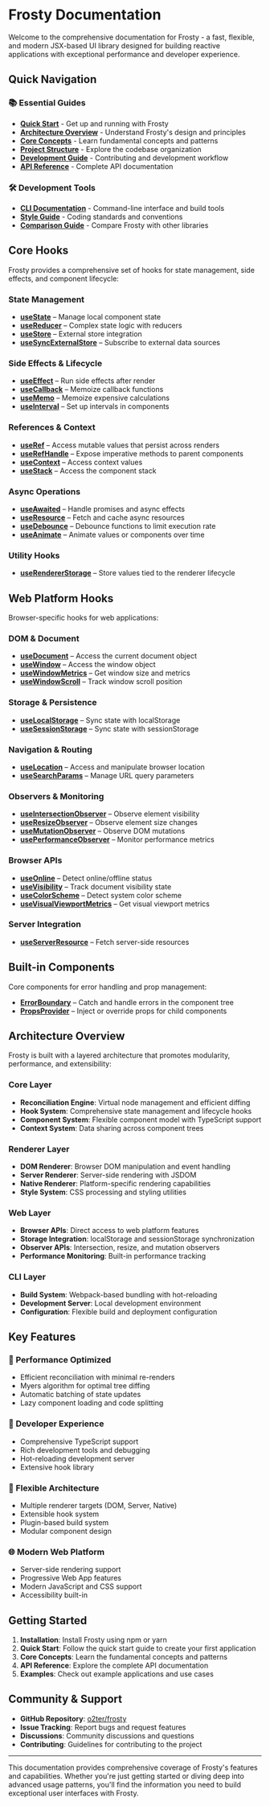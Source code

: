 # Frosty Documentation

Welcome to the comprehensive documentation for Frosty - a fast, flexible, and modern JSX-based UI library designed for building reactive applications with exceptional performance and developer experience.

## Quick Navigation

### 📚 Essential Guides
- **[Quick Start](../README.md)** - Get up and running with Frosty
- **[Architecture Overview](./contribution/ARCHITECTURE.md)** - Understand Frosty's design and principles
- **[Core Concepts](./contribution/CORE_CONCEPTS.md)** - Learn fundamental concepts and patterns
- **[Project Structure](./contribution/PROJECT_STRUCTURE.md)** - Explore the codebase organization
- **[Development Guide](./contribution/DEVELOPMENT.md)** - Contributing and development workflow
- **[API Reference](./contribution/API_REFERENCE.md)** - Complete API documentation

### 🛠️ Development Tools
- **[CLI Documentation](./CLI.md)** - Command-line interface and build tools
- **[Style Guide](./contribution/STYLE_GUIDE.md)** - Coding standards and conventions
- **[Comparison Guide](./contribution/COMPARISON.md)** - Compare Frosty with other libraries

## Core Hooks

Frosty provides a comprehensive set of hooks for state management, side effects, and component lifecycle:

### State Management
- **[useState](./hooks/useState.md)** – Manage local component state
- **[useReducer](./hooks/useReducer.md)** – Complex state logic with reducers
- **[useStore](./hooks/useStore.md)** – External store integration
- **[useSyncExternalStore](./hooks/useSyncExternalStore.md)** – Subscribe to external data sources

### Side Effects & Lifecycle
- **[useEffect](./hooks/useEffect.md)** – Run side effects after render
- **[useCallback](./hooks/useCallback.md)** – Memoize callback functions
- **[useMemo](./hooks/useMemo.md)** – Memoize expensive calculations
- **[useInterval](./hooks/useInterval.md)** – Set up intervals in components

### References & Context
- **[useRef](./hooks/useRef.md)** – Access mutable values that persist across renders
- **[useRefHandle](./hooks/useRefHandle.md)** – Expose imperative methods to parent components
- **[useContext](./hooks/useContext.md)** – Access context values
- **[useStack](./hooks/useStack.md)** – Access the component stack

### Async Operations
- **[useAwaited](./hooks/useAwaited.md)** – Handle promises and async effects
- **[useResource](./hooks/useResource.md)** – Fetch and cache async resources
- **[useDebounce](./hooks/useDebounce.md)** – Debounce functions to limit execution rate
- **[useAnimate](./hooks/useAnimate.md)** – Animate values or components over time

### Utility Hooks
- **[useRendererStorage](./hooks/useRendererStorage.md)** – Store values tied to the renderer lifecycle

## Web Platform Hooks

Browser-specific hooks for web applications:

### DOM & Document
- **[useDocument](./hooks/useDocument.md)** – Access the current document object
- **[useWindow](./hooks/useWindow.md)** – Access the window object
- **[useWindowMetrics](./hooks/useWindowMetrics.md)** – Get window size and metrics
- **[useWindowScroll](./hooks/useWindowScroll.md)** – Track window scroll position

### Storage & Persistence
- **[useLocalStorage](./hooks/useLocalStorage.md)** – Sync state with localStorage
- **[useSessionStorage](./hooks/useSessionStorage.md)** – Sync state with sessionStorage

### Navigation & Routing
- **[useLocation](./hooks/useLocation.md)** – Access and manipulate browser location
- **[useSearchParams](./hooks/useSearchParams.md)** – Manage URL query parameters

### Observers & Monitoring
- **[useIntersectionObserver](./hooks/useIntersectionObserver.md)** – Observe element visibility
- **[useResizeObserver](./hooks/useResizeObserver.md)** – Observe element size changes
- **[useMutationObserver](./hooks/useMutationObserver.md)** – Observe DOM mutations
- **[usePerformanceObserver](./hooks/usePerformanceObserver.md)** – Monitor performance metrics

### Browser APIs
- **[useOnline](./hooks/useOnline.md)** – Detect online/offline status
- **[useVisibility](./hooks/useVisibility.md)** – Track document visibility state
- **[useColorScheme](./hooks/useColorScheme.md)** – Detect system color scheme
- **[useVisualViewportMetrics](./hooks/useVisualViewportMetrics.md)** – Get visual viewport metrics

### Server Integration
- **[useServerResource](./hooks/useServerResource.md)** – Fetch server-side resources

## Built-in Components

Core components for error handling and prop management:

- **[ErrorBoundary](./components/ErrorBoundary.md)** – Catch and handle errors in the component tree
- **[PropsProvider](./components/PropsProvider.md)** – Inject or override props for child components

## Architecture Overview

Frosty is built with a layered architecture that promotes modularity, performance, and extensibility:

### Core Layer
- **Reconciliation Engine**: Virtual node management and efficient diffing
- **Hook System**: Comprehensive state management and lifecycle hooks
- **Component System**: Flexible component model with TypeScript support
- **Context System**: Data sharing across component trees

### Renderer Layer
- **DOM Renderer**: Browser DOM manipulation and event handling
- **Server Renderer**: Server-side rendering with JSDOM
- **Native Renderer**: Platform-specific rendering capabilities
- **Style System**: CSS processing and styling utilities

### Web Layer
- **Browser APIs**: Direct access to web platform features
- **Storage Integration**: localStorage and sessionStorage synchronization
- **Observer APIs**: Intersection, resize, and mutation observers
- **Performance Monitoring**: Built-in performance tracking

### CLI Layer
- **Build System**: Webpack-based bundling with hot-reloading
- **Development Server**: Local development environment
- **Configuration**: Flexible build and deployment configuration

## Key Features

### 🚀 Performance Optimized
- Efficient reconciliation with minimal re-renders
- Myers algorithm for optimal tree diffing
- Automatic batching of state updates
- Lazy component loading and code splitting

### 🎯 Developer Experience
- Comprehensive TypeScript support
- Rich development tools and debugging
- Hot-reloading development server
- Extensive hook library

### 🔧 Flexible Architecture
- Multiple renderer targets (DOM, Server, Native)
- Extensible hook system
- Plugin-based build system
- Modular component design

### 🌐 Modern Web Platform
- Server-side rendering support
- Progressive Web App features
- Modern JavaScript and CSS support
- Accessibility built-in

## Getting Started

1. **Installation**: Install Frosty using npm or yarn
2. **Quick Start**: Follow the quick start guide to create your first application
3. **Core Concepts**: Learn the fundamental concepts and patterns
4. **API Reference**: Explore the complete API documentation
5. **Examples**: Check out example applications and use cases

## Community & Support

- **GitHub Repository**: [o2ter/frosty](https://github.com/o2ter/frosty)
- **Issue Tracking**: Report bugs and request features
- **Discussions**: Community discussions and questions
- **Contributing**: Guidelines for contributing to the project

---

This documentation provides comprehensive coverage of Frosty's features and capabilities. Whether you're just getting started or diving deep into advanced usage patterns, you'll find the information you need to build exceptional user interfaces with Frosty.